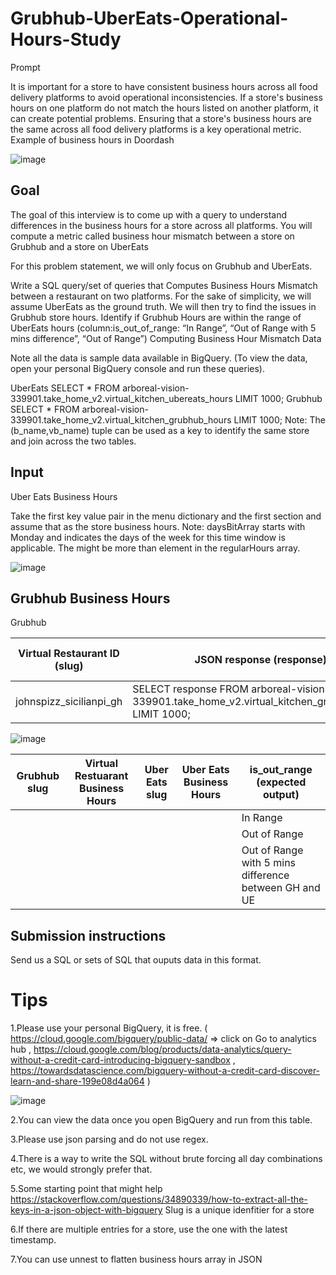 # Grubhub-UberEats-Operational-Hours-Study

Prompt

It is important for a store to have consistent business hours across all food delivery platforms to avoid operational inconsistencies.
If a store's business hours on one platform do not match the hours listed on another platform, it can create potential problems.
Ensuring that a store's business hours are the same across all food delivery platforms is a key operational metric.
Example of business hours in Doordash

![image](https://github.com/user-attachments/assets/fa2df0b7-0432-4bab-9dd4-caaf1e13332c)

## Goal

The goal of this interview is to come up with a query to understand differences in the business hours for a store across all platforms. You will compute a metric called business hour mismatch between a store on Grubhub and a store on UberEats

For this problem statement, we will only focus on Grubhub and UberEats.

Write a SQL query/set of queries that
Computes Business Hours Mismatch between a restaurant on two platforms. For the sake of simplicity, we will assume UberEats as the ground truth. We will then try to find the issues in Grubhub store hours.
Identify if Grubhub Hours are within the range of UberEats hours (column:is_out_of_range: “In Range”, “Out of Range with 5 mins difference”, “Out of Range”)
Computing Business Hour Mismatch
Data

Note all the data is sample data available in BigQuery. (To view the data, open your personal BigQuery console and run these queries).

UberEats	SELECT * FROM arboreal-vision-339901.take_home_v2.virtual_kitchen_ubereats_hours LIMIT 1000;
Grubhub	SELECT * FROM arboreal-vision-339901.take_home_v2.virtual_kitchen_grubhub_hours LIMIT 1000;
Note: The (b_name,vb_name) tuple can be used as a key to identify the same store and join across the two tables.

## Input

Uber Eats Business Hours

Take the first key value pair in the menu dictionary and the first section and assume that as the store business hours.
Note: daysBitArray starts with Monday and indicates the days of the week for this time window is applicable. The might be more than element in the regularHours array.


![image](https://github.com/user-attachments/assets/99c06ab9-2867-43e4-bb7c-7ccf79034294)

## Grubhub Business Hours

Grubhub

| Virtual Restaurant ID (slug) | JSON response (response) | Link to Block |
|----------|----------|---------|
| johnspizz_sicilianpi_gh   | SELECT response FROM arboreal-vision-339901.take_home_v2.virtual_kitchen_grubhub_hours LIMIT 1000;	

![image](https://github.com/user-attachments/assets/5a5e0760-5b37-4155-a1fb-811e44283e46)

| Grubhub slug | Virtual Restuarant Business Hours| Uber Eats slug | Uber Eats Business Hours | is_out_range (expected output) |
|----------|----------|--------- |---------- |------- |
|          |          |          |           |In Range |
|          |          |          |           |Out of Range |
|          |          |          |           |Out of Range with 5 mins difference between GH and UE|

## Submission instructions

Send us a SQL or sets of SQL that ouputs data in this format.

# Tips


1.Please use your personal BigQuery, it is free. ( https://cloud.google.com/bigquery/public-data/ ⇒ click on Go to analytics hub , https://cloud.google.com/blog/products/data-analytics/query-without-a-credit-card-introducing-bigquery-sandbox , https://towardsdatascience.com/bigquery-without-a-credit-card-discover-learn-and-share-199e08d4a064 )

![image](https://github.com/user-attachments/assets/d4163265-9c78-44b0-a134-2cfd454e95a0)

2.You can view the data once you open BigQuery and run from this table.

3.Please use json parsing and do not use regex.

4.There is a way to write the SQL without brute forcing all day combinations etc, we would strongly prefer that.

5.Some starting point that might help https://stackoverflow.com/questions/34890339/how-to-extract-all-the-keys-in-a-json-object-with-bigquery
Slug is a unique idenfitier for a store

6.If there are multiple entries for a store, use the one with the latest timestamp.

7.You can use unnest to flatten business hours array in JSON






                                              











